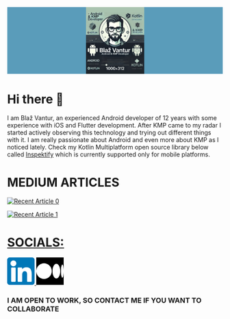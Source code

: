 <div align="center"> <img src="images/header.png"> </div>


# Hi there 👋

I am Blaž Vantur, an experienced Android developer of 12 years with some experience with iOS and Flutter development. After KMP came to my radar I started actively observing this technology and trying out different things with it. I am really passionate about Android and even more about KMP as I noticed lately. Check my Kotlin Multiplatform open source library below called [Inspektify](https://github.com/BVantur/inspektify) which is currently supported only for mobile platforms.


# MEDIUM ARTICLES

<a target="_blank" href="https://github-readme-medium-recent-article.vercel.app/medium/@bvantur/0"><img src="https://github-readme-medium-recent-article.vercel.app/medium/@bvantur/0" alt="Recent Article 0"> 

<a target="_blank" href="https://github-readme-medium-recent-article.vercel.app/medium/@bvantur/1"><img src="https://github-readme-medium-recent-article.vercel.app/medium/@bvantur/1" alt="Recent Article 1"> 

# SOCIALS:
<a target="_blank" href="https://www.linkedin.com/in/bla%C5%BE-vantur-9aa466a0/">
	<img src="images/linkedin-icon.png" alt="LinkedIn" width="64" height="64"> 
</a>
<a href="https://medium.com/@bvantur">
    <img src="images/medium-icon.png" alt="Medium" width="64" height="64">
</a>


### I AM OPEN TO WORK, SO CONTACT ME IF YOU WANT TO COLLABORATE

